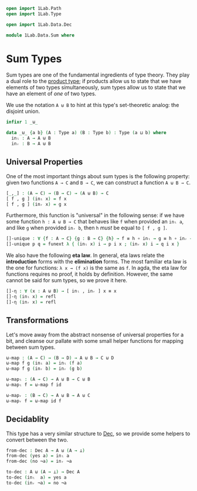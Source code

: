 ```agda
open import 1Lab.Path
open import 1Lab.Type

open import 1Lab.Data.Dec

module 1Lab.Data.Sum where
```

# Sum Types

Sum types are one of the fundamental ingredients of type theory.
They play a dual role to the [product type](agda://1Lab.Type#_×_);
if products allow us to state that we have elements of two types simultaneously,
sum types allow us to state that we have an element of _one_ of two types.

We use the notation `A ⊎ B` to hint at this type's set-theoretic analog: 
the disjoint union.

```agda
infixr 1 _⊎_

data _⊎_ {a b} (A : Type a) (B : Type b) : Type (a ⊔ b) where
  inₗ : A → A ⊎ B
  inᵣ : B → A ⊎ B
```
<!--
```agda
private variable
    a b c d : Level
    A : Type a
    B : Type b
    C : Type c
    D : Type d
```
-->

## Universal Properties

One of the most important things about sum types is the following property:
given two functions `A → C` and `B → C`, we can construct a function
`A ⊎ B → C`.

```agda
[_,_] : (A → C) → (B → C) → (A ⊎ B) → C
[ f , g ] (inₗ x) = f x
[ f , g ] (inᵣ x) = g x
```

Furthermore, this function is "universal" in the following sense:
if we have some function `h : A ⊎ B → C` that behaves like
`f` when provided an `inₗ a`, and like `g` when provided `inᵣ b`, then
`h` _must_ be equal to `[ f , g ]`.

```agda
[]-unique : ∀ {f : A → C} {g : B → C} {h} → f ≡ h ∘ inₗ → g ≡ h ∘ inᵣ → [ f , g ] ≡ h
[]-unique p q = funext λ { (inₗ x) i → p i x ; (inᵣ x) i → q i x }
```

We also have the following **eta law**. In general, eta laws relate the
**introduction** forms with the **elimination** forms. The most familiar
eta law is the one for functions: `λ x → (f x)` is the same as `f`. In agda,
the eta law for functions requires no proof, it holds by definition. However,
the same cannot be said for sum types, so we prove it here.

```agda
[]-η : ∀ (x : A ⊎ B) → [ inₗ , inᵣ ] x ≡ x
[]-η (inₗ x) = refl
[]-η (inᵣ x) = refl
```

## Transformations

Let's move away from the abstract nonsense of universal properties for a bit,
and cleanse our pallate with some small helper functions for mapping between sum
types.

```agda
⊎-map : (A → C) → (B → D) → A ⊎ B → C ⊎ D
⊎-map f g (inₗ a) = inₗ (f a)
⊎-map f g (inᵣ b) = inᵣ (g b)

⊎-mapₗ : (A → C) → A ⊎ B → C ⊎ B
⊎-mapₗ f = ⊎-map f id

⊎-mapᵣ : (B → C) → A ⊎ B → A ⊎ C
⊎-mapᵣ f = ⊎-map id f
```

## Decidablity

This type has a very similar structure to [Dec](agda://1Lab.Data.Dec#Dec), so
we provide some helpers to convert between the two.

```agda
from-dec : Dec A → A ⊎ (A → ⊥)
from-dec (yes a) = inₗ a
from-dec (no ¬a) = inᵣ ¬a

to-dec : A ⊎ (A → ⊥) → Dec A
to-dec (inₗ  a) = yes a
to-dec (inᵣ ¬a) = no ¬a
```
